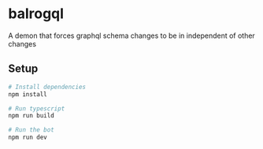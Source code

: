 # balrogql

A demon that forces graphql schema changes to be in independent of other changes

## Setup

```sh
# Install dependencies
npm install

# Run typescript
npm run build

# Run the bot
npm run dev
```
